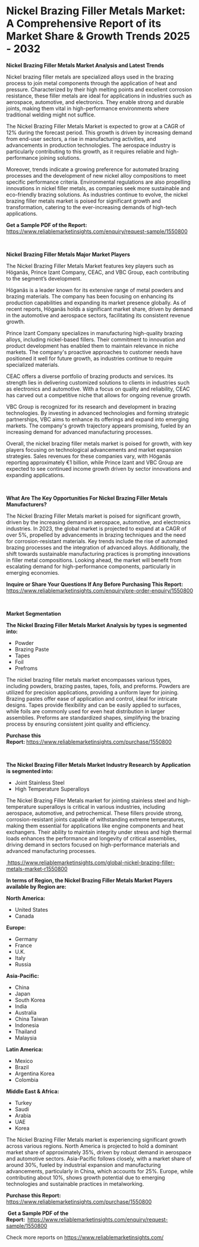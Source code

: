 <p><h1>Nickel Brazing Filler Metals Market: A Comprehensive Report of its Market Share & Growth Trends 2025 - 2032</h1></p><p><strong>Nickel Brazing Filler Metals Market Analysis and Latest Trends</strong></p>
<p><p>Nickel brazing filler metals are specialized alloys used in the brazing process to join metal components through the application of heat and pressure. Characterized by their high melting points and excellent corrosion resistance, these filler metals are ideal for applications in industries such as aerospace, automotive, and electronics. They enable strong and durable joints, making them vital in high-performance environments where traditional welding might not suffice.</p><p>The Nickel Brazing Filler Metals Market is expected to grow at a CAGR of 12% during the forecast period. This growth is driven by increasing demand from end-user sectors, a rise in manufacturing activities, and advancements in production technologies. The aerospace industry is particularly contributing to this growth, as it requires reliable and high-performance joining solutions. </p><p>Moreover, trends indicate a growing preference for automated brazing processes and the development of new nickel alloy compositions to meet specific performance criteria. Environmental regulations are also propelling innovations in nickel filler metals, as companies seek more sustainable and eco-friendly brazing solutions. As industries continue to evolve, the nickel brazing filler metals market is poised for significant growth and transformation, catering to the ever-increasing demands of high-tech applications.</p></p>
<p><strong>Get a Sample PDF of the Report:&nbsp;</strong> <a href="https://www.reliablemarketinsights.com/enquiry/request-sample/1550800?utm_campaign=3010&utm_medium=2&utm_source=Github&utm_content=ia&utm_term=02042025&utm_id=nickel-brazing-filler-metals">https://www.reliablemarketinsights.com/enquiry/request-sample/1550800</a></p>
<p>&nbsp;</p>
<p><strong>Nickel Brazing Filler Metals Major Market Players</strong></p>
<p><p>The Nickel Brazing Filler Metals Market features key players such as Höganäs, Prince Izant Company, CEAC, and VBC Group, each contributing to the segment’s development. </p><p>Höganäs is a leader known for its extensive range of metal powders and brazing materials. The company has been focusing on enhancing its production capabilities and expanding its market presence globally. As of recent reports, Höganäs holds a significant market share, driven by demand in the automotive and aerospace sectors, facilitating its consistent revenue growth.</p><p>Prince Izant Company specializes in manufacturing high-quality brazing alloys, including nickel-based fillers. Their commitment to innovation and product development has enabled them to maintain relevance in niche markets. The company's proactive approaches to customer needs have positioned it well for future growth, as industries continue to require specialized materials.</p><p>CEAC offers a diverse portfolio of brazing products and services. Its strength lies in delivering customized solutions to clients in industries such as electronics and automotive. With a focus on quality and reliability, CEAC has carved out a competitive niche that allows for ongoing revenue growth.</p><p>VBC Group is recognized for its research and development in brazing technologies. By investing in advanced technologies and forming strategic partnerships, VBC aims to enhance its offerings and expand into emerging markets. The company's growth trajectory appears promising, fueled by an increasing demand for advanced manufacturing processes.</p><p>Overall, the nickel brazing filler metals market is poised for growth, with key players focusing on technological advancements and market expansion strategies. Sales revenues for these companies vary, with Höganäs reporting approximately €1 billion, while Prince Izant and VBC Group are expected to see continued income growth driven by sector innovations and expanding applications.</p></p>
<p>&nbsp;</p>
<p><strong>What Are The Key Opportunities For Nickel Brazing Filler Metals Manufacturers?</strong></p>
<p><p>The Nickel Brazing Filler Metals market is poised for significant growth, driven by the increasing demand in aerospace, automotive, and electronics industries. In 2023, the global market is projected to expand at a CAGR of over 5%, propelled by advancements in brazing techniques and the need for corrosion-resistant materials. Key trends include the rise of automated brazing processes and the integration of advanced alloys. Additionally, the shift towards sustainable manufacturing practices is prompting innovations in filler metal compositions. Looking ahead, the market will benefit from escalating demand for high-performance components, particularly in emerging economies.</p></p>
<p><strong>Inquire or Share Your Questions If Any Before Purchasing This Report:</strong> <a href="https://www.reliablemarketinsights.com/enquiry/pre-order-enquiry/1550800?utm_campaign=3010&utm_medium=2&utm_source=Github&utm_content=ia&utm_term=02042025&utm_id=nickel-brazing-filler-metals">https://www.reliablemarketinsights.com/enquiry/pre-order-enquiry/1550800</a></p>
<p>&nbsp;</p>
<p><strong>Market Segmentation</strong></p>
<p><strong>The Nickel Brazing Filler Metals Market Analysis by types is segmented into:</strong></p>
<p><ul><li>Powder</li><li>Brazing Paste</li><li>Tapes</li><li>Foil</li><li>Prefroms</li></ul></p>
<p><p>The nickel brazing filler metals market encompasses various types, including powders, brazing pastes, tapes, foils, and preforms. Powders are utilized for precision applications, providing a uniform layer for joining. Brazing pastes offer ease of application and control, ideal for intricate designs. Tapes provide flexibility and can be easily applied to surfaces, while foils are commonly used for even heat distribution in larger assemblies. Preforms are standardized shapes, simplifying the brazing process by ensuring consistent joint quality and efficiency.</p></p>
<p><strong>Purchase this Report:&nbsp;</strong><a href="https://www.reliablemarketinsights.com/purchase/1550800?utm_campaign=3010&utm_medium=2&utm_source=Github&utm_content=ia&utm_term=02042025&utm_id=nickel-brazing-filler-metals">https://www.reliablemarketinsights.com/purchase/1550800</a></p>
<p>&nbsp;</p>
<p><strong>The Nickel Brazing Filler Metals Market Industry Research by Application is segmented into:</strong></p>
<p><ul><li>Joint Stainless Steel</li><li>High Temperature Superalloys</li></ul></p>
<p><p>The Nickel Brazing Filler Metals market for jointing stainless steel and high-temperature superalloys is critical in various industries, including aerospace, automotive, and petrochemical. These fillers provide strong, corrosion-resistant joints capable of withstanding extreme temperatures, making them essential for applications like engine components and heat exchangers. Their ability to maintain integrity under stress and high thermal loads enhances the performance and longevity of critical assemblies, driving demand in sectors focused on high-performance materials and advanced manufacturing processes.</p></p>
<p><a href="https://www.reliablemarketinsights.com/global-nickel-brazing-filler-metals-market-r1550800?utm_campaign=3010&utm_medium=2&utm_source=Github&utm_content=ia&utm_term=02042025&utm_id=nickel-brazing-filler-metals">&nbsp;https://www.reliablemarketinsights.com/global-nickel-brazing-filler-metals-market-r1550800</a></p>
<p><strong>In terms of Region, the Nickel Brazing Filler Metals Market Players available by Region are:</strong></p>
<p>
    <p> <strong> North America: </strong>
        <ul>
            <li>United States</li>
            <li>Canada</li>
        </ul>
        </p> 
    <p> <strong> Europe: </strong>
        <ul>
            <li>Germany</li>
            <li>France</li>
            <li>U.K.</li>
            <li>Italy</li>
            <li>Russia</li>
        </ul>
        </p> 
    <p> <strong> Asia-Pacific: </strong>
        <ul>
            <li>China</li>
            <li>Japan</li>
            <li>South Korea</li>
            <li>India</li>
            <li>Australia</li>
            <li>China Taiwan</li>
            <li>Indonesia</li>
            <li>Thailand</li>
            <li>Malaysia</li>
        </ul>
        </p> 
    <p> <strong> Latin America: </strong>
        <ul>
            <li>Mexico</li>
            <li>Brazil</li>
            <li>Argentina Korea</li>
            <li>Colombia</li>
        </ul>
        </p> 
    <p> <strong> Middle East & Africa: </strong>
        <ul>
            <li>Turkey</li>
            <li>Saudi</li>
            <li>Arabia</li>
            <li>UAE</li>
            <li>Korea</li>
        </ul>
    </p>
    </p>
<p><p>The Nickel Brazing Filler Metals market is experiencing significant growth across various regions. North America is projected to hold a dominant market share of approximately 35%, driven by robust demand in aerospace and automotive sectors. Asia-Pacific follows closely, with a market share of around 30%, fueled by industrial expansion and manufacturing advancements, particularly in China, which accounts for 25%. Europe, while contributing about 10%, shows growth potential due to emerging technologies and sustainable practices in metalworking.</p></p>
<p><strong>Purchase this Report: </strong><a href="https://www.reliablemarketinsights.com/purchase/1550800?utm_campaign=3010&utm_medium=2&utm_source=Github&utm_content=ia&utm_term=02042025&utm_id=nickel-brazing-filler-metals">https://www.reliablemarketinsights.com/purchase/1550800</a></p>
<p>&nbsp;<strong>Get a Sample PDF of the Report:&nbsp;&nbsp;</strong><a href="https://www.reliablemarketinsights.com/enquiry/request-sample/1550800?utm_campaign=3010&utm_medium=2&utm_source=Github&utm_content=ia&utm_term=02042025&utm_id=nickel-brazing-filler-metals">https://www.reliablemarketinsights.com/enquiry/request-sample/1550800</a></p>
<p><strong></strong></p>
<p>Check more reports on <a href="https://www.reliablemarketinsights.com/?utm_campaign=3010&utm_medium=2&utm_source=Github&utm_content=ia&utm_term=02042025&utm_id=nickel-brazing-filler-metals">https://www.reliablemarketinsights.com/</a></p>